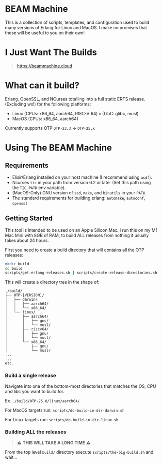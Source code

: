 # BEAM Machine

This is a collection of scripts, templates, and configuration used to build many versions of Erlang for Linux and MacOS. I make no promises that these will be useful to you on their own!

# I Just Want The Builds

> https://beammachine.cloud

# What can it build?

Erlang, OpenSSL, and NCurses totalling into a full static ERTS release. (Excluding wx!) for the following platforms:

* Linux (CPUs: x86_64, aarch64, RISC-V 64) x (LibC: glibc, musl)
* MacOS (CPUs: x86_64, aarch64)

Currently supports OTP `OTP-23.3` -> `OTP-25.x`

# Using The BEAM Machine

## Requirements

* Elixir/Erlang installed on your host machine (I recommend using `asdf`).
* Ncurses `tic` in your path from version 6.2 or later (Set this path using the `TIC_PATH` env variable).
* (MacOS-Only) GNU version of `sed`, `make`, and `binutils` in your `PATH`.
* The standard requirements for building erlang: `automake`, `autoconf`, `openssl`

## Getting Started

This tool is intended to be used on an Apple Silicon Mac. I run this on my M1 Mac Mini with 8GB of RAM, to build ALL releases from nothing it usually takes about 24 hours.

First you need to create a build directory that will contains all the OTP releases:

```sh
mkdir build
cd build
scripts/get-erlang-releases.sh | scripts/create-release-directories.sh
```

This will create a directory tree in the shape of:

```
./build/
├── OTP-[VERSION]/
│   ├── darwin/
│   │   ├── aarch64/
│   │   └── x86_64/
│   └── linux/
│       ├── aarch64/
│       │   ├── gnu/
│       │   └── musl/
│       ├── riscv64/
│       │   ├── gnu/
│       │   └── musl/
│       └── x86_64/
│           ├── gnu/
│           └── musl/
...
...
etc.
```

### Build a single release

Navigate into one of the bottom-most directories that matches the OS, CPU and libc you want to build for.


Ex. `./build/OTP-25.0/linux/aarch64/`

For MacOS targets run: `scripts/do-build-in-dir-darwin.sh`

For Linux targets run: `scripts/do-build-in-dir-linux.sh`

### Building ALL the releases

> ⚠️ **THIS WILL TAKE A LONG TIME** ⚠️

From the top level `build/` directory execute `scripts/the-big-build.sh` and wait...